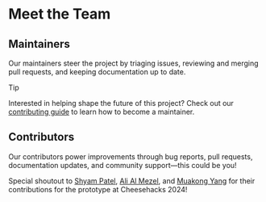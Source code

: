 <script setup>
import { VPTeamMembers } from 'vitepress/theme';
import { useData } from 'vitepress';

// Get the data that was computed at build time
const { frontmatter } = useData();
const { maintainers, contributors } = frontmatter.value.teamData || { maintainers: [], contributors: [] };
</script>

# Meet the Team

## Maintainers

Our maintainers steer the project by triaging issues, reviewing and merging pull requests, and keeping documentation up to date.

<!--suppress CheckEmptyScriptTag, HtmlUnknownTag -->
<VPTeamMembers size="small" :members="maintainers" />

> [!TIP]
> Interested in helping shape the future of this project? Check out our [contributing guide](./contributing.md) to learn how to become a maintainer.

## Contributors


Our contributors power improvements through bug reports, pull requests, documentation updates, and community support—this could be you!

<!--suppress CheckEmptyScriptTag, HtmlUnknownTag -->
<VPTeamMembers size="small" :members="contributors" />

Special shoutout to [Shyam Patel](https://github.com/yamshpatel), [Ali Al Mezel](https://github.com/AliMezel), and [Muakong Yang](https://github.com/Muakongyang) for their contributions for the prototype at Cheesehacks 2024!